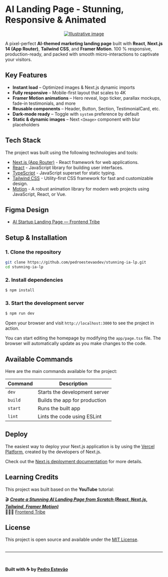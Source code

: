 # AI Landing Page - Stunning, Responsive & Animated

<p style="text-align: center;">
    <a href="https://www.pedroestevao.com">
        <img src="https://res.cloudinary.com/dge3g9rcw/image/upload/v1747589615/github/b72tltyujl1wfe15oc70.webp" alt="Illustrative image" />
    </a>
</p>

A pixel-perfect **AI-themed marketing landing page** built with **React**, **Next.js 14 (App Router)**, **Tailwind CSS**, and **Framer Motion**. 100 % responsive, production-ready, and packed with smooth micro-interactions to captivate your visitors.

## Key Features

- **Instant load** – Optimized images & Next.js dynamic imports
- **Fully responsive** – Mobile-first layout that scales to 4K
- **Framer Motion animations** – Hero reveal, logo ticker, parallax mockups, fade-in testimonials, and more
- **Reusable components** – Header, Button, Section, TestimonialCard, etc.
- **Dark-mode ready** – Toggle with `system` preference by default
- **Static & dynamic images** – Next `<Image>` component with blur placeholders

## Tech Stack

The project was built using the following technologies and tools:

- [Next.js (App Router)](https://nextjs.org/) - React framework for web applications.
- [React](https://react.dev/) - JavaScript library for building user interfaces.
- [TypeScript](https://www.typescriptlang.org/) - JavaScript superset for static typing.
- [Tailwind CSS](https://tailwindcss.com/) - Utility-first CSS framework for fast and customizable design.
- [Motion](https://motion.dev/) - A robust animation library for modern web projects using JavaScript, React, or Vue.

## Figma Design

- [AI Startup Landing Page — Frontend Tribe](https://www.figma.com/design/vln3nOGGr36JKPsIFdQMU4/AI-Startup-Landing-Page-%E2%80%94-Frontend-Tribe?node-id=4007-681&p=f&t=jrDYhgDNS5C70BRL-0)

## Setup & Installation

### 1. Clone the repository

```bash
git clone https://github.com/pedroestevaodev/stunning-ia-lp.git
cd stunning-ia-lp
```

### 2. Install dependencies

```bash
$ npm install
```

### 3. Start the development server

```bash
$ npm run dev
```

Open your browser and visit `http://localhost:3000` to see the project in action.

You can start editing the homepage by modifying the `app/page.tsx` file. The browser will automatically update as you make changes to the code.

## Available Commands

Here are the main commands available for the project:

| Command          | Description                   |
| ---------------- | ----------------------------- |
| `dev`       | Starts the development server |
| `build`     | Builds the app for production |
| `start`     | Runs the built app            |
| `lint`      | Lints the code using ESLint   |

## Deploy

The easiest way to deploy your Next.js application is by using the [Vercel Platform](https://vercel.com/new), created by the developers of Next.js.

Check out the [Next.js deployment documentation](https://nextjs.org/docs/deployment) for more details.

## Learning Credits

This project was built based on the **YouTube** tutorial:

🎬 [**_Create a Stunning AI Landing Page from Scratch (React, Next.js, Tailwind, Framer Motion)_**](https://youtu.be/Z7I5uSRHMHg?si=lBpp_nXP7I0_-pCu)  
👨🏻‍💻 [Frontend Tribe](https://www.youtube.com/@frontend-tribe)

## License

This project is open source and available under the [MIT License](https://mit-license.org/).  
<br />

---

<br />

**Built with ☕ by [Pedro Estevão](https://www.pedroestevao.com)**
